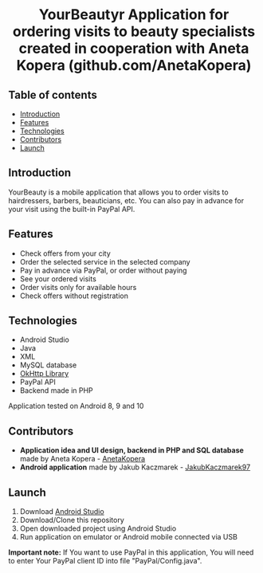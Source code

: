 <h1 align="center">
 <strong>YourBeautyr</strong>
 Application for ordering visits to beauty specialists created in cooperation with Aneta Kopera (github.com/AnetaKopera)
<br/>
</h1>


## Table of contents
* [Introduction](#introduction)
* [Features](#features)
* [Technologies](#technologies)
* [Contributors](#contributors)
* [Launch](#launch)

## Introduction
YourBeauty is a mobile application that allows you to order visits to hairdressers, barbers, beauticians, etc. You can also pay in advance for your visit using the built-in PayPal API.

## Features
* Check offers from your city
* Order the selected service in the selected company
* Pay in advance via PayPal, or order without paying
* See your ordered visits
* Order visits only for available hours
* Check offers without registration

## Technologies
* Android Studio
* Java
* XML
* MySQL database
* [OkHttp Library](https://square.github.io/okhttp/)
* PayPal API 
* Backend made in PHP

Application tested on Android  8, 9 and 10

## Contributors

* **Application idea and UI design, backend in PHP and SQL database** made by Aneta Kopera - [AnetaKopera](https://github.com/AnetaKopera)
* **Android application** made by Jakub Kaczmarek - [JakubKaczmarek97](https://github.com/JakubKaczmarek97)

## Launch
1. Download [Android Studio](https://developer.android.com/studio)
2. Download/Clone this repository 
3. Open downloaded project using Android Studio
4. Run application on emulator or Android mobile connected via USB

<strong>Important note:</strong> If You want to use PayPal in this application, You will need to enter Your PayPal client ID into file "PayPal/Config.java". 
